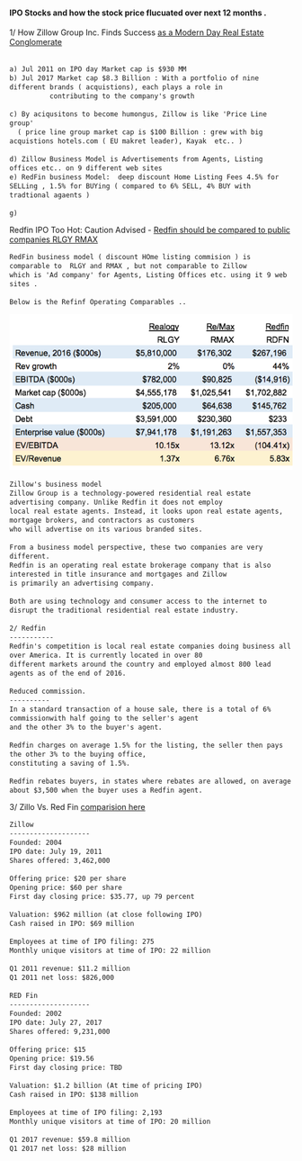 #### IPO Stocks and how the stock price flucuated over next 12 months .

1/ How Zillow Group Inc. Finds Success [as a Modern Day Real Estate Conglomerate](https://www.fool.com/investing/2017/02/01/how-zillow-group-inc-finds-success-as-a-modern-day.aspx)  <br> &nbsp;&nbsp;
```
a) Jul 2011 on IPO day Market cap is $930 MM
b) Jul 2017 Market cap $8.3 Billion : With a portfolio of nine different brands ( acquistions), each plays a role in 
          contributing to the company's growth
          
c) By aciqusitons to become humongus, Zillow is like 'Price Line group' 
  ( price line group market cap is $100 Billion : grew with big acquistions hotels.com ( EU makret leader), Kayak  etc.. )

d) Zillow Business Model is Advertisements from Agents, Listing offices etc.. on 9 different web sites 
e) RedFin business Model:  deep discount Home Listing Fees 4.5% for SELLing , 1.5% for BUYing ( compared to 6% SELL, 4% BUY with tradtional agaents )

g) 
```
Redfin IPO Too Hot: Caution Advised - [Redfin should be compared to public companies RLGY RMAX ](https://seekingalpha.com/article/4092906-redfin-ipo-hot-caution-advised)
```
RedFin business model ( discount HOme listing commision ) is comparable to  RLGY and RMAX , but not comparable to Zillow 
which is 'Ad company' for Agents, Listing Offices etc. using it 9 web sites .

Below is the Refinf Operating Comparables ..

```
![Refinf Operating Comparables](Redfin-comps.png)

 

```
Zillow's business model
Zillow Group is a technology-powered residential real estate advertising company. Unlike Redfin it does not employ 
local real estate agents. Instead, it looks upon real estate agents, mortgage brokers, and contractors as customers
who will advertise on its various branded sites.

From a business model perspective, these two companies are very different. 
Redfin is an operating real estate brokerage company that is also interested in title insurance and mortgages and Zillow 
is primarily an advertising company. 

Both are using technology and consumer access to the internet to disrupt the traditional residential real estate industry.

2/ Redfin
-----------
Redfin's competition is local real estate companies doing business all over America. It is currently located in over 80
different markets around the country and employed almost 800 lead agents as of the end of 2016.

Reduced commission. 
----------
In a standard transaction of a house sale, there is a total of 6% commissionwith half going to the seller's agent 
and the other 3% to the buyer's agent. 

Redfin charges on average 1.5% for the listing, the seller then pays the other 3% to the buying office, 
constituting a saving of 1.5%. 

Redfin rebates buyers, in states where rebates are allowed, on average about $3,500 when the buyer uses a Redfin agent.
```

3/ Zillo Vs. Red Fin [comparision here](https://www.geekwire.com/2017/redfin-vs-zillow-comparing-two-real-estate-powerhouses-time-ipos/)
```
Zillow
--------------------
Founded: 2004
IPO date: July 19, 2011
Shares offered: 3,462,000

Offering price: $20 per share
Opening price: $60 per share
First day closing price: $35.77, up 79 percent

Valuation: $962 million (at close following IPO)
Cash raised in IPO: $69 million

Employees at time of IPO filing: 275
Monthly unique visitors at time of IPO: 22 million

Q1 2011 revenue: $11.2 million
Q1 2011 net loss: $826,000

RED Fin
--------------------
Founded: 2002
IPO date: July 27, 2017
Shares offered: 9,231,000

Offering price: $15
Opening price: $19.56
First day closing price: TBD

Valuation: $1.2 billion (At time of pricing IPO)
Cash raised in IPO: $138 million

Employees at time of IPO filing: 2,193
Monthly unique visitors at time of IPO: 20 million

Q1 2017 revenue: $59.8 million
Q1 2017 net loss: $28 million

```

